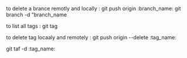 to delete a brance remotly and locally : git push origin :branch_name:
git branch -d "branch_name

to list all tags : git tag

to delete tag locaaly and remotely : git push origin --delete :tag_name:

git taf -d :tag_name: